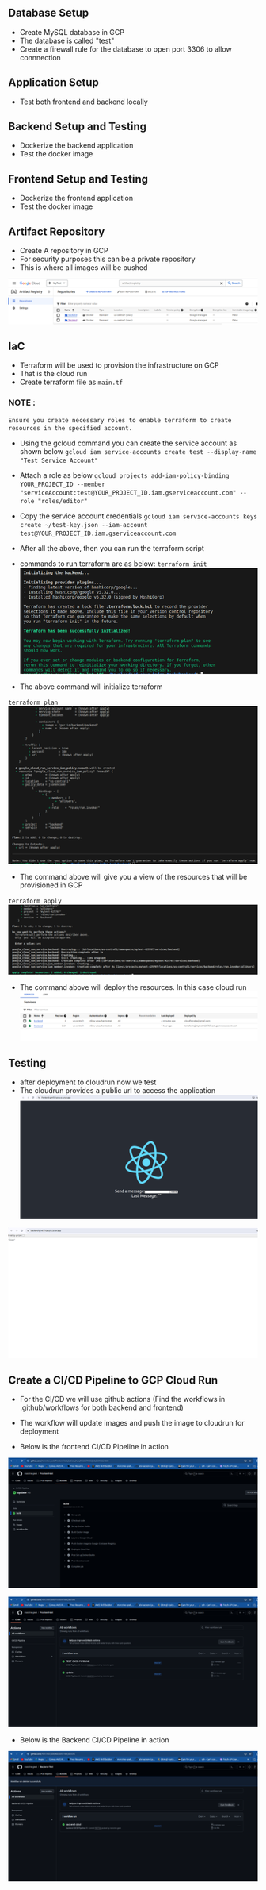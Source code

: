 ## Database Setup
- Create MySQL database in GCP
- The database is called "test"
- Create a firewall rule for the database to open port 3306 to allow connnection

## Application Setup
- Test both frontend and backend locally

## Backend Setup and Testing
- Dockerize the backend application
- Test the docker image

## Frontend Setup and Testing
- Dockerize the frontend application
- Test the docker image

## Artifact Repository
- Create A repository in GCP
- For security purposes this can be a private repository
- This is where all images will be pushed 

![Registry](images/registry.png)

## IaC
- Terraform will be used to provision the infrastructure on GCP
- That is the cloud run
- Create terraform file as `main.tf`
### NOTE :
```
Ensure you create necessary roles to enable terraform to create resources in the specified account.

```
- Using the gcloud command you can create the service account as shown below
 `gcloud iam service-accounts create test --display-name "Test Service Account"`

- Attach a role as below
`gcloud projects add-iam-policy-binding YOUR_PROJECT_ID --member "serviceAccount:test@YOUR_PROJECT_ID.iam.gserviceaccount.com" --role "roles/editor"`

- Copy the service account credentials
`gcloud iam service-accounts keys create ~/test-key.json --iam-account test@YOUR_PROJECT_ID.iam.gserviceaccount.com`

- After all the above, then you can run the terraform script

- commands to run terraform are as below:
`terraform init`
![Registry](images/tfinit.png)

- The above command will initialize terraform

`terraform plan`
![Registry](images/plantf.png)

- The command above will give you a view of the resources that will be provisioned in GCP

`terraform apply`
![Registry](images/tfapply.png)

- The command above will deploy the resources. In this case cloud run
![Registry](images/cloud.png)

## Testing
- after deployment to cloudrun now we test
- The cloudrun provides a public url to access the application
![Registry](images/frontend.png)


![Registry](images/backend.png)



## Create a CI/CD Pipeline to GCP Cloud Run
- For the CI/CD we will use github actions (Find the workflows in .github/workflows for both backend and frontend)
- The workflow will update images and push the image to cloudrun for deployment

- Below is the frontend CI/CD Pipeline in action

![Registry](images/cicd.png)

![Registry](images/citest.png)

- Below is the Backend CI/CD Pipeline in action

![Registry](images/cicdB.png)

